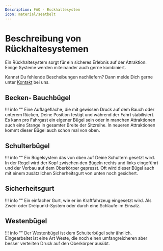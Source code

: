 ```yaml
---
Description: FAQ - Rückhaltesystem
icon: material/seatbelt
---
```


# Beschreibung von Rückhaltesystemen

Ein Rückhaltesystem sorgt für ein sicheres Erlebnis auf der Attraktion. Einige Systeme werden miteinander auch gerne kombiniert.

Kannst Du fehlende Bescheibungen nachliefern? Dann melde Dich gerne unter [Kontakt](../contact/index.md) bei uns.

## Becken- Bauchbügel

!!! info ""
    Eine Auflagefläche, die mit gewissen Druck auf dem Bauch oder unterem Rücken, Deine Position festigt und während der Fahrt stabilisiert. Es kann pro Fahrgast ein eigener Bügel sein oder in manchen Attraktionen auch eine Stange in gesamter Breite der Sitzreihe. In neueren Attraktionen kommt dieser Bügel auch schon mal von oben.

## Schulterbügel

!!! info ""
    Ein Bügelsystem das von oben auf Deine Schultern gesetzt wird. In der Regel wird der Kopf zwischen den Bügeln rechts und links eingeführt und der Vorbau auf dem Oberkörper gepresst. Oft wird dieser Bügel auch mit einem zusätzlichen Sicherheitsgurt von unten noch gesichert.

## Sicherheitsgurt

!!! info ""
    Ein einfacher Gurt, wie er im Kraftfahrzeug eingesetzt wird. Als Zwei- oder Dreipunkt-System oder durch eine Schlaufe im Einsatz.

## Westenbügel

!!! info ""
    Der Westenbügel ist dem Schulterbügel sehr ähnlich. Eingearbeitet ist eine Art Weste, die noch einen umfangreicheren aber besser verteilten Druck auf den Oberkörper ausübt.

